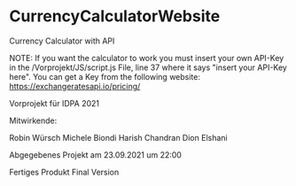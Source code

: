 # CurrencyCalculatorWebsite
Currency Calculator with API

NOTE:   If you want the calculator to work you must insert your own API-Key in the /Vorprojekt/JS/script.js File, line 37 where it says "insert your API-Key here".
        You can get a Key from the following website:
        https://exchangeratesapi.io/pricing/
        
Vorprojekt für IDPA 2021

Mitwirkende:

Robin Würsch
Michele Biondi
Harish Chandran
Dion Elshani


Abgegebenes Projekt am 23.09.2021 um 22:00

Fertiges Produkt
Final Version
